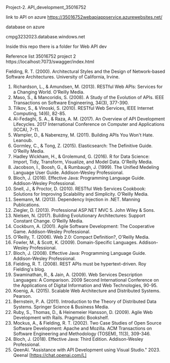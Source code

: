 Project-2. API_development_35016752

link to  API on azure
https://35016752webapiappservice.azurewebsites.net/

database on azure

cmpg3232023.database.windows.net


Inside this repo there is a folder for Web API dev

Reference list 
35016752 project 2
https://localhost:7073/swagger/index.html

Fielding, R. T. (2000). Architectural Styles and the Design of Network-based Software
Architectures. University of California, Irvine.
1. Richardson, L., & Amundsen, M. (2013). RESTful Web APIs: Services for a
Changing World. O'Reilly Media.
2. Maso, S., & Mancoridis, S. (2008). A Study of the Evolution of APIs. IEEE
Transactions on Software Engineering, 34(3), 377-390.
3. Tilkov, S., & Vinoski, S. (2010). RESTful Web Services, IEEE Internet Computing,
14(6), 82-85.
4. Al-Fedaghi, S. A., & Raza, A. M. (2017). An Overview of API Development
Lifecycles. 2017 International Conference on Computer and Applications
(ICCA), 7-11.
5. Wampler, D., & Naberezny, M. (2011). Building APIs You Won't Hate. Leanoub.
6. Gormley, C., & Tong, Z. (2015). Elasticsearch: The Definitive Guide. O'Reilly
Media.
7. Hadley Wickham, H., & Grolemund, G. (2016). R for Data Science: Import, Tidy,
Transform, Visualize, and Model Data. O'Reilly Media.
8. Jacobson, I., Boosh, G., & Rumbaugh, J. (1999). The Unified Medeling
Language User Guide. Addison-Wesley Professional.
9. Bloch, J. (2016). Effective Java: Programming Language Guide. Addison-Wesley
Professional.
10. Snell, J., & Proctor, D. (2010). RESTful Web Services Cookbook: Solutions for
Improving Scalability and Simplicity. O'Reilly Media.
11. Seemann, M. (2013). Dependency Injection in .NET. Manning Publications.
12. Ziegler, D. (2013). Professional ASP.NET MVC 5. John Wiley & Sons.
13. Nielsen, N. (2017). Building Evolutionary Architectures: Support Constant
Change. O'Reilly Media.
14. Cockburn, A. (2001). Agile Software Development: The Cooperative Game.
Addison-Wesley Professional.
15. O'Reilly, T. (2006). Web 2.0: Compact Definition?, O'Reilly Media.
16. Fowler, M., & Scott, K. (2009). Domain-Specific Languages. Addison-Wesley
Professional.
17. Bloch, J. (2008). Effective Java: Programming Language Guide. Addison-Wesley
Professional.
18. Fielding, R. T. (2008). REST APIs must be hypertext-driven. Roy Fielding's blog.
19. Swaminathan, R., & Jain, A. (2009). Web Services Description Languages: A
Comparison. 2009 Second International Conference on the Applications of
Digital Information and Web Technologies, 90-95.
20. Koenig, A. (2015). Scalable Web Architecture and Distributed Systems.
Pearson.
21. Bernstein, P. A. (2011). Introduction to the Theory of Distributed Data Systems.
Springer Science & Business Media.
22. Ruby, S., Thomas, D., & Heinemeier Hansson, D. (2009). Agile Web
Development with Rails. Pragmatic Bookshelf.
23. Mockus, A., & Fielding, R. T. (2002). Two Case Studies of Open Source
Software Development: Apache and Mozilla. ACM Transactions on Software
Engineering and Methodology (TOSEM), 11(3), 309-346.
24. Bloch, J. (2018). Effective Java: Third Edition. Addison-Wesley Professional.
25. QeenAl. "Assistance with API Development using Visual Studio." 2023. Qeenal
[https://chat.openai.com/L]
